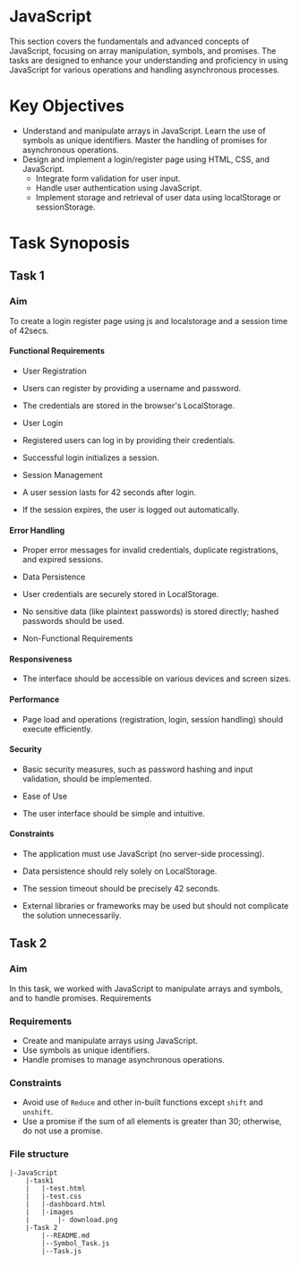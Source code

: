 # JavaScript
This section covers the fundamentals and advanced concepts of JavaScript, focusing on array manipulation, symbols, and promises. The tasks are designed to enhance your understanding and proficiency in using JavaScript for various operations and handling asynchronous processes.

# Key Objectives
* Understand and manipulate arrays in JavaScript.
Learn the use of symbols as unique identifiers.
Master the handling of promises for asynchronous operations.
* Design and implement a login/register page using HTML, CSS, and JavaScript.
   * Integrate form validation for user input.
   * Handle user authentication using JavaScript.
   * Implement storage and retrieval of user data using localStorage or sessionStorage.

# Task Synoposis

## Task 1
### Aim
To create a login register page using js and localstorage and a session time of 42secs.
#### Functional Requirements

* User Registration

* Users can register by providing a username and password.

* The credentials are stored in the browser's LocalStorage.

* User Login

* Registered users can log in by providing their credentials.

* Successful login initializes a session.

* Session Management

* A user session lasts for 42 seconds after login.

* If the session expires, the user is logged out automatically.

#### Error Handling

* Proper error messages for invalid credentials, duplicate registrations, and expired sessions.

* Data Persistence

* User credentials are securely stored in LocalStorage.

* No sensitive data (like plaintext passwords) is stored directly; hashed passwords should be used.

* Non-Functional Requirements

#### Responsiveness

* The interface should be accessible on various devices and screen sizes.

#### Performance

* Page load and operations (registration, login, session handling) should execute efficiently.

#### Security

* Basic security measures, such as password hashing and input validation, should be implemented.

* Ease of Use

* The user interface should be simple and intuitive.

#### Constraints

* The application must use JavaScript (no server-side processing).

* Data persistence should rely solely on LocalStorage.

* The session timeout should be precisely 42 seconds.

* External libraries or frameworks may be used but should not complicate the solution unnecessarily.



## Task 2

### Aim
In this task, we worked with JavaScript to manipulate arrays and symbols, and to handle promises.
Requirements




### Requirements
- Create and manipulate arrays using JavaScript.
- Use symbols as unique identifiers.
- Handle promises to manage asynchronous operations.

### Constraints

- Avoid use of `Reduce` and other in-built functions except `shift` and `unshift`.
- Use a promise if the sum of all elements is greater than 30; otherwise, do not use a promise.

### File structure ###
```
|-JavaScript
    |-task1
    |   |-test.html
    |   |-test.css
    |   |-dashboard.html
    |   |-images
    |       |- download.png
    |-Task 2
        |--README.md
        |--Symbol_Task.js
        |--Task.js
```